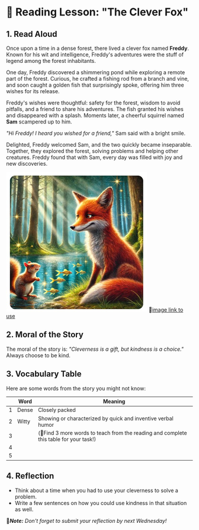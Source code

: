 # 🦊 Reading Lesson: "The Clever Fox"

## 1. Read Aloud
Once upon a time in a dense forest, there lived a clever fox named **Freddy**. Known for his wit and intelligence, Freddy's adventures were the stuff of legend among the forest inhabitants.

One day, Freddy discovered a shimmering pond while exploring a remote part of the forest. Curious, he crafted a fishing rod from a branch and vine, and soon caught a golden fish that surprisingly spoke, offering him three wishes for its release.

Freddy's wishes were thoughtful: safety for the forest, wisdom to avoid pitfalls, and a friend to share his adventures. The fish granted his wishes and disappeared with a splash. Moments later, a cheerful squirrel named **Sam** scampered up to him.

_"Hi Freddy! I heard you wished for a friend,"_ Sam said with a bright smile.

Delighted, Freddy welcomed Sam, and the two quickly became inseparable. Together, they explored the forest, solving problems and helping other creatures. Freddy found that with Sam, every day was filled with joy and new discoveries.

![Image of a Fox](https://github.com/MK316/Coding4ET/raw/main/images/fox.jpg)
📌[image link to use](https://github.com/MK316/Coding4ET/raw/main/images/fox.jpg)

## 2. Moral of the Story
The moral of the story is: _"Cleverness is a gift, but kindness is a choice."_ Always choose to be kind.

## 3. Vocabulary Table
Here are some words from the story you might not know:

|| Word       | Meaning        |
|---|------------|----------------|
|1| Dense      | Closely packed |
|2| Witty      | Showing or characterized by quick and inventive verbal humor |
|3||(📌Find 3 more words to teach from the reading and complete this table for your task!)|
|4|||
|5|||

## 4. Reflection
- Think about a time when you had to use your cleverness to solve a problem.
- Write a few sentences on how you could use kindness in that situation as well.

📌_**Note:** Don't forget to submit your reflection by next Wednesday!_

